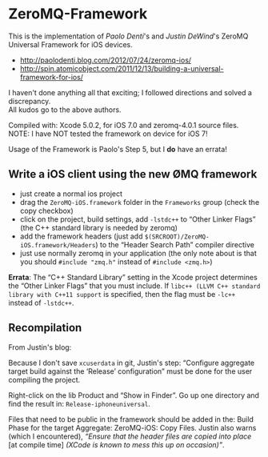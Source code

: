 # ZeroMQ-Framework

This is the implementation of *Paolo Denti*'s and *Justin DeWind*'s ZeroMQ Universal Framework for iOS devices.

* <http://paolodenti.blog.com/2012/07/24/zeromq-ios/>
* <http://spin.atomicobject.com/2011/12/13/building-a-universal-framework-for-ios/>

I haven't done anything all that exciting; I followed directions and solved a discrepancy.<br/>
All kudos go to the above authors.

Compiled with: Xcode 5.0.2, for iOS 7.0 and zeromq-4.0.1 source files.
NOTE: I have NOT tested the framework on device for iOS 7!

Usage of the Framework is Paolo's Step 5, but I **do** have an errata!

## Write a iOS client using the new ØMQ framework

* just create a normal ios project
* drag the `ZeroMQ-iOS.framework` folder in the `Frameworks` group (check the copy checkbox)
* click on the project, build settings, add `-lstdc++` to “Other Linker Flags” (the C++ standard library is needed by zeromq)
* add the framework headers (just add `$(SRCROOT)/ZeroMQ-iOS.framework/Headers`) to the “Header Search Path” compiler directive
* just use normally zeromq in your application (the only note about is that you should `#include "zmq.h"` instead of `#include <zmq.h>`)

**Errata**: The “C++ Standard Library” setting in the Xcode project determines the “Other Linker Flags” that you must include. If `libc++ (LLVM C++ standard library with C++11 support` is specified, then the flag must be `-lc++` instead of `-lstdc++`.

## Recompilation

From Justin's blog: 

Because I don't save `xcuserdata` in git, Justin's step: “Configure aggregate target build against the ‘Release’ configuration” must be done for the user compiling the project.

Right-click on the lib Product and “Show in Finder”. Go up one directory and find the result in: `Release-iphoneuniversal`.

Files that need to be public in the framework should be added in the: Build Phase for the target Aggregate: ZeroMQ-iOS: Copy Files. Justin also warns (which I encountered), *“Ensure that the header files are copied into place* [at compile time] *(XCode is known to mess this up on occasion)”*.

